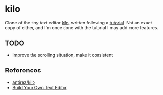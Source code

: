# kilo

Clone of the tiny text editor [kilo][1], written following a [tutorial][2]. Not
an exact copy of either, and I'm once done with the tutorial I may add more
features.

## TODO
- Improve the scrolling situation, make it consistent

## References
- [antirez/kilo][1]
- [Build Your Own Text Editor][2]

[1]: https://github.com/antirez/kilo
[2]: https://viewsourcecode.org/snaptoken/kilo/index.html

